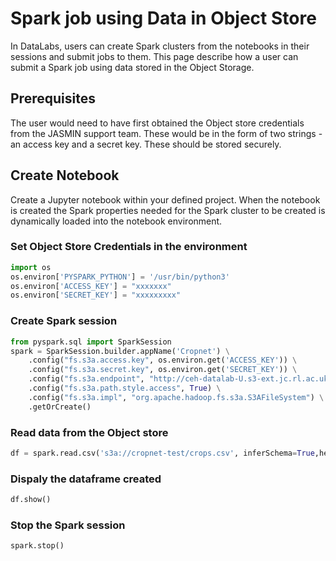 # Spark job using Data in Object Store

In DataLabs, users can create Spark clusters from the notebooks in
their sessions and submit jobs to them. This page describe how a
user can submit a Spark job using data stored in the Object Storage.

## Prerequisites

The user would need to have first obtained the Object store credentials
from the JASMIN support team. These would be in the form of two
strings - an access key and a secret key. These should be stored securely.

## Create Notebook

Create a Jupyter notebook within your defined project.
When the notebook is created the Spark properties needed
for the Spark cluster to be created is dynamically loaded into the notebook environment.

### Set Object Store Credentials in the environment

```python
import os
os.environ['PYSPARK_PYTHON'] = '/usr/bin/python3'
os.environ['ACCESS_KEY'] = "xxxxxxx"
os.environ['SECRET_KEY'] = "xxxxxxxxx"
```

### Create Spark session

```python
from pyspark.sql import SparkSession
spark = SparkSession.builder.appName('Cropnet') \
    .config("fs.s3a.access.key", os.environ.get('ACCESS_KEY')) \
    .config("fs.s3a.secret.key", os.environ.get('SECRET_KEY')) \
    .config("fs.s3a.endpoint", "http://ceh-datalab-U.s3-ext.jc.rl.ac.uk") \
    .config("fs.s3a.path.style.access", True) \
    .config("fs.s3a.impl", "org.apache.hadoop.fs.s3a.S3AFileSystem") \
    .getOrCreate()
```

### Read data from the Object store

```python
df = spark.read.csv('s3a://cropnet-test/crops.csv', inferSchema=True,header=True)
```

### Dispaly the dataframe created

```python
df.show()
```

### Stop the Spark session

```python
spark.stop()
```
